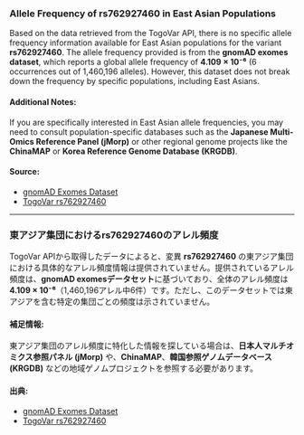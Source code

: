 ### Allele Frequency of rs762927460 in East Asian Populations

Based on the data retrieved from the TogoVar API, there is no specific allele frequency information available for East Asian populations for the variant **rs762927460**. The allele frequency provided is from the **gnomAD exomes dataset**, which reports a global allele frequency of **4.109 × 10⁻⁶** (6 occurrences out of 1,460,196 alleles). However, this dataset does not break down the frequency by specific populations, including East Asians.

#### Additional Notes:
If you are specifically interested in East Asian allele frequencies, you may need to consult population-specific databases such as the **Japanese Multi-Omics Reference Panel (jMorp)** or other regional genome projects like the **ChinaMAP** or **Korea Reference Genome Database (KRGDB)**.

#### Source:
- [gnomAD Exomes Dataset](https://gnomad.broadinstitute.org/variant/2-166051937-T-C?dataset=gnomad_r4)
- [TogoVar rs762927460](https://togovar.org)

---

### 東アジア集団におけるrs762927460のアレル頻度

TogoVar APIから取得したデータによると、変異 **rs762927460** の東アジア集団における具体的なアレル頻度情報は提供されていません。提供されているアレル頻度は、**gnomAD exomesデータセット**に基づいており、全体のアレル頻度は **4.109 × 10⁻⁶**（1,460,196アレル中6件）です。ただし、このデータセットでは東アジアを含む特定の集団ごとの頻度は示されていません。

#### 補足情報:
東アジア集団のアレル頻度に特化した情報を探している場合は、**日本人マルチオミクス参照パネル (jMorp)** や、**ChinaMAP**、**韓国参照ゲノムデータベース (KRGDB)** などの地域ゲノムプロジェクトを参照する必要があります。

#### 出典:
- [gnomAD Exomes Dataset](https://gnomad.broadinstitute.org/variant/2-166051937-T-C?dataset=gnomad_r4)
- [TogoVar rs762927460](https://togovar.org)